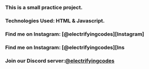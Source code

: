 ### This is a small practice project.

### Technologies Used: HTML & Javascript.

### Find me on Instagram: [@electrifyingcodes][Instagram]
### Find me on Instagram: [@electrifyingcodes][Ins
### Join our Discord server:[@electrifyingcodes][discord]

[Instgram]: https://www.instagram.com/electrifying_codes
[discord]: htt